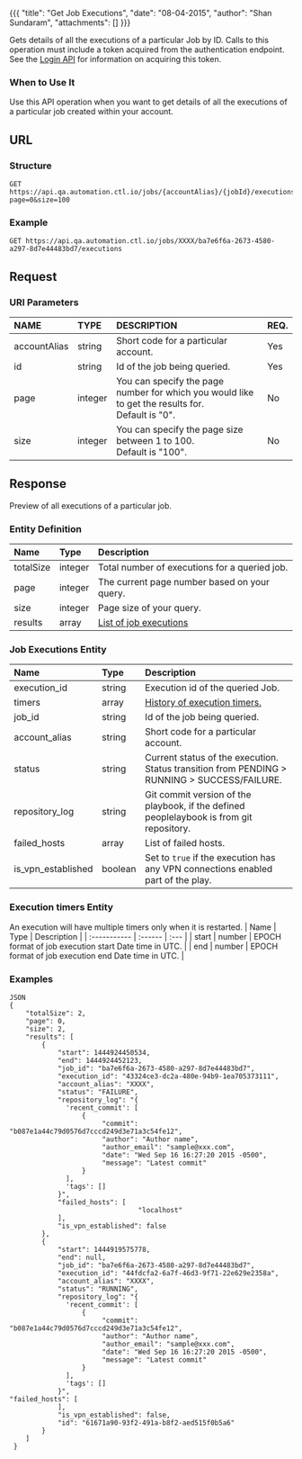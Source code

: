 {{{ "title": "Get Job Executions", "date": "08-04-2015", "author": "Shan Sundaram", "attachments": [] }}}

Gets details of all the executions of a particular Job by ID. Calls to this operation must include a token acquired from the authentication endpoint. See the [Login API](https://www.ctl.io/api-docs/v2/#authentication-login) for information on acquiring this token.

### When to Use It

Use this API operation when you want to get details of all the executions of a particular job created within your account.

## URL

### Structure

    GET https://api.qa.automation.ctl.io/jobs/{accountAlias}/{jobId}/executions?page=0&size=100

### Example

    GET https://api.qa.automation.ctl.io/jobs/XXXX/ba7e6f6a-2673-4580-a297-8d7e44483bd7/executions

## Request

### URI Parameters

| NAME         | TYPE   | DESCRIPTION                         | REQ. |
| :------------ | :------ | :----------------------------------- | :---- |
| accountAlias | string | Short code for a particular account. | Yes  |
| id | string | Id of the job being queried. | Yes   |
| page | integer | You can specify the page number for which you would like to get the results for. <br /> Default is "0". | No |
| size | integer | You can specify the page size between 1 to 100. <br /> Default is "100". | No |

## Response

Preview of all executions of a particular job.

### Entity Definition

| Name        | Type   | Description |
| :----------- | :------ | :--- |
| totalSize | integer | Total number of executions for a queried job. |
| page | integer | The current page number based on your query. |
| size | integer | Page size of your query. |
| results | array | [List of job executions](#executions) | 

### Job Executions Entity <a name="executions"></a>
| Name        | Type   | Description |
| :----------- | :------ | :--- |
| execution_id | string | Execution id of the queried Job. |
| timers | array | [History of execution timers.](#execTimers) |
| job_id       | string  | Id of the job being queried. |
| account_alias     | string  | Short code for a particular account. |
| status   | string  | Current status of the execution. Status transition from PENDING > RUNNING > SUCCESS/FAILURE.  |
| repository_log | string | Git commit version of the playbook, if the defined peoplelaybook is from git repository. |
| failed_hosts | array | List of failed hosts. |
| is_vpn_established | boolean | Set to `true` if the execution has any VPN connections enabled part of the play. |


### Execution timers Entity <a name="execTimers"></a>
An execution will have multiple timers only when it is restarted.
| Name        | Type   | Description |
| :----------- | :------ | :--- |
| start | number | EPOCH format of job execution start Date time in UTC.  |
| end  | number  | EPOCH format of job execution end Date time in UTC. |

### Examples

    JSON
    {
  		"totalSize": 2,
  		"page": 0,
  		"size": 2,
  		"results": [
			{
		      	"start": 1444924450534,
		      	"end": 1444924452123,
		      	"job_id": "ba7e6f6a-2673-4580-a297-8d7e44483bd7",
		      	"execution_id": "43324ce3-dc2a-480e-94b9-1ea705373111",
		      	"account_alias": "XXXX",
		      	"status": "FAILURE",
				"repository_log": "{
				  'recent_commit': [
				      {
				           "commit": "b087e1a44c79d0576d7cccd249d3e71a3c54fe12",
				           "author": "Author name",  
				           "author_email": "sample@xxx.com",  
				           "date": "Wed Sep 16 16:27:20 2015 -0500",  
				           "message": "Latest commit"
				      }
				  ],
				  'tags': []
				}",
				"failed_hosts": [
									"localhost"
				],
				"is_vpn_established": false
			},
			{
				"start": 1444919575778,
				"end": null,
				"job_id": "ba7e6f6a-2673-4580-a297-8d7e44483bd7",
				"execution_id": "44fdcfa2-6a7f-46d3-9f71-22e629e2358a",
				"account_alias": "XXXX",
				"status": "RUNNING",
				"repository_log": "{
				  'recent_commit': [
				      {
				           "commit": "b087e1a44c79d0576d7cccd249d3e71a3c54fe12",
				           "author": "Author name",  
				           "author_email": "sample@xxx.com",  
				           "date": "Wed Sep 16 16:27:20 2015 -0500",  
				           "message": "Latest commit"
				      }
				  ],
				  'tags': []
				}",							                "failed_hosts": [        
				],
				"is_vpn_established": false,
				"id": "61671a90-93f2-491a-b8f2-aed515f0b5a6"
			}
		]	
	 }